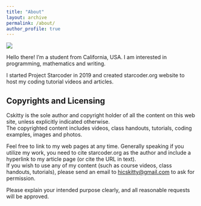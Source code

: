 ```yaml
---
title: "About"
layout: archive
permalink: /about/
author_profile: true
---
```


![](https://avatars3.githubusercontent.com/u/19498807?s=460&v=4)

Hello there! I’m a student from California, USA. I am interested in programming, mathematics and writing.  

I started Project Starcoder in 2019 and created starcoder.org website to host my coding tutorial videos and articles.


## Copyrights and Licensing

Cskitty is the sole author and copyright holder of all the content on this web site, unless explicitly indicated otherwise.  
The copyrighted content includes videos, class handouts, tutorials, coding examples, images and photos.

Feel free to link to my web pages at any time.  Generally speaking if you utilize my work, you need to cite starcoder.org as the author and include a hyperlink to my article page (or cite the URL in text).  
If you wish to use any of my content (such as course videos, class handouts, tutorials), please send an email to [hicskitty@gmail.com](mailto:hicskitty@gmail.com)  to ask for permission.  

Please explain your intended purpose clearly, and all reasonable requests will be approved.
